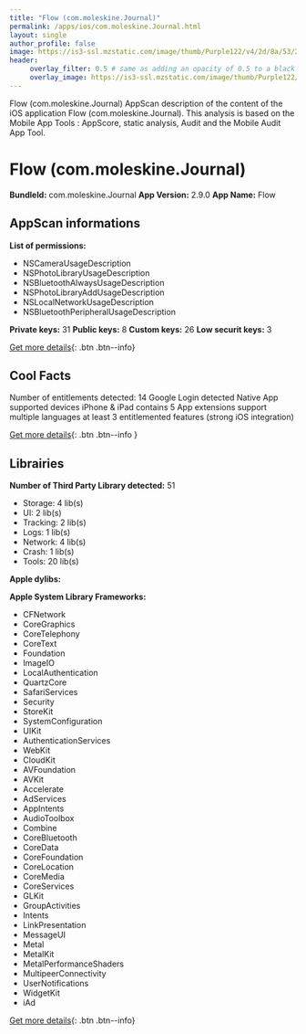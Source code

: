 ```yaml
---
title: "Flow (com.moleskine.Journal)"
permalink: /apps/ios/com.moleskine.Journal.html
layout: single
author_profile: false
image: https://is3-ssl.mzstatic.com/image/thumb/Purple122/v4/2d/8a/53/2d8a531f-81c4-7cba-d6a9-50fc4bd731e2/AppIcon-0-0-1x_U007emarketing-0-7-0-sRGB-85-220.png/512x512bb.jpg
header: 
     overlay_filter: 0.5 # same as adding an opacity of 0.5 to a black background
     overlay_image: https://is3-ssl.mzstatic.com/image/thumb/Purple122/v4/2d/8a/53/2d8a531f-81c4-7cba-d6a9-50fc4bd731e2/AppIcon-0-0-1x_U007emarketing-0-7-0-sRGB-85-220.png/512x512bb.jpg
---
```

Flow (com.moleskine.Journal) AppScan description of the content of the iOS application Flow (com.moleskine.Journal). This analysis is based on the Mobile App Tools : AppScore, static analysis, Audit and the Mobile Audit App Tool.

# Flow (com.moleskine.Journal)

**BundleId:** com.moleskine.Journal
**App Version:** 2.9.0
**App Name:** Flow


## AppScan informations 

**List of permissions:** 
- NSCameraUsageDescription
- NSPhotoLibraryUsageDescription
- NSBluetoothAlwaysUsageDescription
- NSPhotoLibraryAddUsageDescription
- NSLocalNetworkUsageDescription
- NSBluetoothPeripheralUsageDescription
  
  
**Private keys:** 31
**Public keys:** 8
**Custom keys:** 26
**Low securit keys:** 3
  
[Get more details](/pricing.html){: .btn .btn--info}

## Cool Facts

Number of entitlements detected: 14
Google Login detected
Native App
supported devices iPhone & iPad
contains 5 App extensions
support multiple languages
at least 3 entitlemented features (strong iOS integration)
  
[Get more details](/pricing.html){: .btn .btn--info }

## Librairies 
**Number of Third Party Library detected:** 51
- Storage: 4 lib(s)
- UI: 2 lib(s)
- Tracking: 2 lib(s)
- Logs: 1 lib(s)
- Network: 4 lib(s)
- Crash: 1 lib(s)
- Tools: 20 lib(s)


**Apple dylibs:**


**Apple System Library Frameworks:**
- CFNetwork
- CoreGraphics
- CoreTelephony
- CoreText
- Foundation
- ImageIO
- LocalAuthentication
- QuartzCore
- SafariServices
- Security
- StoreKit
- SystemConfiguration
- UIKit
- AuthenticationServices
- WebKit
- CloudKit
- AVFoundation
- AVKit
- Accelerate
- AdServices
- AppIntents
- AudioToolbox
- Combine
- CoreBluetooth
- CoreData
- CoreFoundation
- CoreLocation
- CoreMedia
- CoreServices
- GLKit
- GroupActivities
- Intents
- LinkPresentation
- MessageUI
- Metal
- MetalKit
- MetalPerformanceShaders
- MultipeerConnectivity
- UserNotifications
- WidgetKit
- iAd


  
[Get more details](/pricing.html){: .btn .btn--info}

